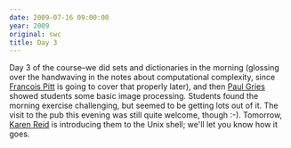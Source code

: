 ```yaml
---
date: 2009-07-16 09:00:00
year: 2009
original: swc
title: Day 3
---
```

<p>Day 3 of the course–we did sets and dictionaries in the morning (glossing over the handwaving in the notes about computational complexity, since <a href="http://www.cs.utoronto.ca/~fpitt">Francois Pitt</a> is going to cover that properly later), and then <a href="http://www.cs.utoronto.ca/~pgries">Paul Gries</a> showed students some basic image processing. Students found the morning exercise challenging, but seemed to be getting lots out of it. The visit to the pub this evening was still quite welcome, though :-). Tomorrow, <a href="http://www.cs.utoronto.ca/~reid">Karen Reid</a> is introducing them to the Unix shell; we'll let you know how it goes.</p>
